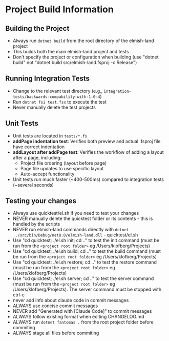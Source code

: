 # Project Build Information

## Building the Project
- Always run `dotnet build` from the root directory of the elmish-land project
- This builds both the main elmish-land project and tests
- Don't specify the project or configuration when building (use "dotnet build" not "dotnet build src/elmish-land.fsproj -c Release")

## Running Integration Tests
- Change to the relevant test directory (e.g., `integration-tests/backwards-compability-with-1-0-4`)
- Run `dotnet fsi test.fsx` to execute the test
- Never manually delete the test projects

## Unit Tests
- Unit tests are located in `tests/*.fs`
- **addPage indentation test**: Verifies both preview and actual .fsproj file have correct indentation
- **addLayout after addPage test**: Verifies the workflow of adding a layout after a page, including:
  - Project file ordering (layout before page)  
  - Page file updates to use specific layout
  - Auto-accept functionality
- Unit tests run much faster (~400-500ms) compared to integration tests (~several seconds)

## Testing your changes
- Always use quicktest/el.sh if you need to test your changes
- NEVER manually delete the quicktest folder or its contents - this is handled by the scripts
- NEVER run elmish-land commands directly with `dotnet ../src/bin/Debug/net8.0/elmish-land.dll` - quicktest/el.sh
- Use "cd quicktest; ./el.sh init; cd .." to test the init command (must be run from the `<project root folder>` eg /Users/klofberg/Projects)
- Use "cd quicktest; ./el.sh build; cd .." to test the build command (must be run from the `<project root folder>` eg /Users/klofberg/Projects)
- Use "cd quicktest; ./el.sh restore; cd .." to test the restore command (must be run from the `<project root folder>` eg /Users/klofberg/Projects)
- Use "cd quicktest; ./el.sh server; cd .." to test the server command (must be run from the `<project root folder>` eg /Users/klofberg/Projects). The server command must be stopped with ctrl-c
- never add info about claude code in commit messages
- ALWAYS use concise commit messages
- NEVER add "Generated with [Claude Code]" to commit messages
- ALWAYS follow existing format when editing CHANGELOG.md
- ALWAYS run `dotnet fantomas .` from the root project folder before commiting
- ALWAYS stage all files before commiting